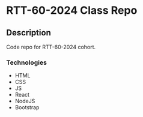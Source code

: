 # RTT-60-2024 Class Repo


## Description
Code repo for RTT-60-2024 cohort.


### Technologies
 - HTML
 - CSS
 - JS
 - React
 - NodeJS
 - Bootstrap